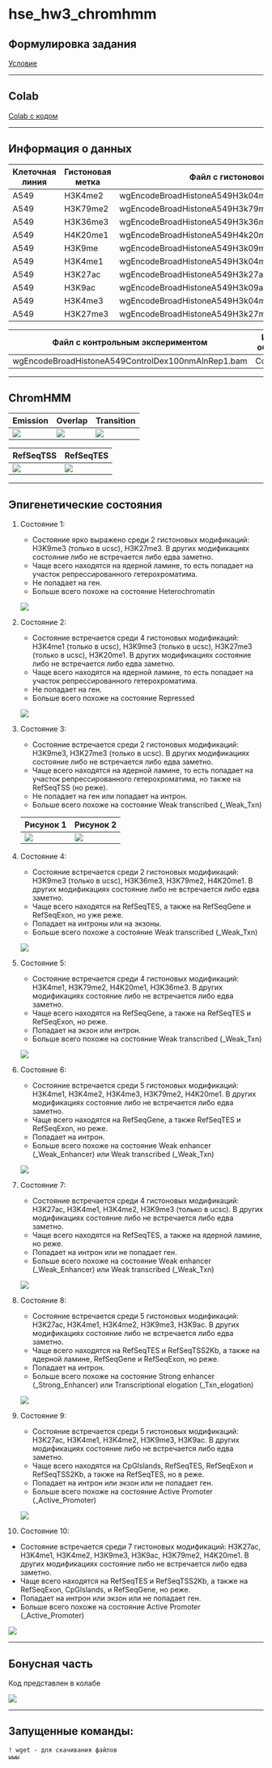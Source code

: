 # hse_hw3_chromhmm

## Формулировка задания
 
[Условие](https://docs.google.com/document/d/1Kq3_L6URKQy5O2hg6qmfKQVgOm7fayuZ-BZsdQ7LCA4/edit)

---

## Colab

[Colab с кодом](https://colab.research.google.com/drive/1WAklSQC1NjeoRP9laFZL0vE7Yqka5hMp?usp=sharing)

---

## Информация о данных 

Клеточная линия | Гистоновая метка | Файл с гистоновой меткой | Имя при обработке 
--- | --- | --- | ---
A549 | H3K4me2 | wgEncodeBroadHistoneA549H3k04me2Dex100nmAlnRep1.bam | H3K04me2.bam
A549 | H3K79me2 | wgEncodeBroadHistoneA549H3k79me2Dex100nmAlnRep1.bam | H3K79me2.bam
A549 | H3K36me3 | wgEncodeBroadHistoneA549H3k36me3Dex100nmAlnRep1.bam | H3K36me3.bam
A549 | H4K20me1 |  wgEncodeBroadHistoneA549H4k20me1Etoh02AlnRep1.bam | H4K20me1.bam
A549 | H3K9me | wgEncodeBroadHistoneA549H3k09me3Etoh02AlnRep1.bam | H3K09me3.bam
A549 | H3K4me1 | wgEncodeBroadHistoneA549H3k04me1Dex100nmAlnRep1.bam | H3K04me1.bam
A549 | H3K27ac | wgEncodeBroadHistoneA549H3k27acDex100nmAlnRep1.bam | H3K27ac.bam
A549 | H3K9ac | wgEncodeBroadHistoneA549H3k09acEtoh02AlnRep1.bam | H3K09ac.bam
A549 | H3K4me3 | wgEncodeBroadHistoneA549H3k04me3Dex100nmAlnRep1.bam | H3K04me3.bam
A549 | H3K27me3 | wgEncodeBroadHistoneA549H3k27me3Dex100nmAlnRep1.bam | H3K27me3.bam

Файл с контрольным экспериментом | Имя при обработке
--- | --- 
wgEncodeBroadHistoneA549ControlDex100nmAlnRep1.bam | Control.bam

---

## ChromHMM

Emission | Overlap | Transition 
 --- | --- | ---
 ![](/img/emissions_10.png) | ![](/img/A549_10_overlap.png) | ![](/img/transitions_10.png)

RefSeqTSS | RefSeqTES 
 --- | --- 
![](/img/A549_10_RefSeqTSS_neighborhood.png) | ![](/img/A549_10_RefSeqTES_neighborhood.png)

---

## Эпигенетические состояния

1. Состояние 1:
   - Cостояние ярко выражено среди 2 гистоновых модификаций: H3K9me3 (только в ucsc), H3K27me3. В других модификациях состояние либо не встречается либо едва заметно.
   - Чаще всего находятся на ядерной ламине, то есть попадает на участок репрессированного гетерохроматима.
   - Не попадает на ген.
   - Больше всего похоже на состояние Heterochromatin
  
    ![](/img/state_1.png)
    
2. Состояние 2:
   - Cостояние встречается среди 4 гистоновых модификаций: H3K4me1 (только в ucsc), H3K9me3 (только в ucsc), H3K27me3 (только в ucsc), H3K20me1. В других модификациях состояние либо не встречается либо едва заметно.
   - Чаще всего находятся на ядерной ламине, то есть попадает на участок репрессированного гетерохроматима.
   - Не попадает на ген.
   - Больше всего похоже на состояние Repressed
  
    ![](/img/state_2.png)

3. Состояние 3:
   - Cостояние встречается среди 2 гистоновых модификаций: H3K9me3, H3K27me3 (только в ucsc). В других модификациях состояние либо не встречается либо едва заметно.
   - Чаще всего находятся на ядерной ламине, то есть попадает на участок репрессированного гетерохроматима, но также на RefSeqTSS (но реже).
   - Не попадает на ген или попадает на интрон.
   - Больше всего похоже на состояние Weak transcribed (_Weak_Txn)
  
    Рисунок 1 | Рисунок 2
    --- | --- 
    ![](/img/state_3_1.png) | ![](/img/state_3_2.png)
  
4. Состояние 4:
   - Cостояние встречается среди 2 гистоновых модификаций: H3K9me3 (только в ucsc), H3K36me3, H3K79me2, H4K20me1. В других модификациях состояние либо не встречается либо едва заметно.
   - Чаще всего находятся на RefSeqTES, а также на RefSeqGene и RefSeqExon, но уже реже.
   - Попадает на интроны или на экзоны.
   - Больше всего похоже а состояние Weak transcribed (_Weak_Txn)
  
    ![](/img/state_4.png)
 
5. Состояние 5:
   - Cостояние встречается среди 4 гистоновых модификаций: H3K4me1, H3K79me2, H4K20me1, H3K36me3. В других модификациях состояние либо не встречается либо едва заметно.
   - Чаще всего находятся на RefSeqGene, а также на RefSeqTES и RefSeqExon, но реже.
   - Попадает на экзон или интрон.
   - Больше всего похоже на состояние Weak transcribed (_Weak_Txn)
  
    ![](/img/state_5.png)
   
6. Состояние 6:
   - Cостояние встречается среди 5 гистоновых модификаций: H3K4me1, H3K4me2, H3K4me3, H3K79me2, H4K20me1. В других модификациях состояние либо не встречается либо едва заметно.
   - Чаще всего находятся на RefSeqGene, а также RefSeqTES и RefSeqExon, но реже.
   - Попадает на интрон.
   - Больше всего похоже на состояние Weak enhancer (_Weak_Enhancer) или Weak transcribed (_Weak_Txn)
  
    ![](/img/state_6.png)
 
7. Состояние 7:
   - Cостояние встречается среди 4 гистоновых модификаций: H3K27ac, H3K4me1, H3K4me2, H3K9me3 (только в ucsc). В других модификациях состояние либо не встречается либо едва заметно.
   - Чаще всего находятся на RefSeqTES, а также на ядерной ламине, но реже.
   - Попадает на интрон или не попадает ген.
   - Больше всего похоже на состояние Weak enhancer (_Weak_Enhancer) или Weak transcribed (_Weak_Txn)
  
    ![](/img/state_7.png) 
    
8. Состояние 8:
   - Cостояние встречается среди 5 гистоновых модификаций: H3K27ac, H3K4me1, H3K4me2, H3K9me3, H3K9ac. В других модификациях состояние либо не встречается либо едва заметно.
   - Чаще всего находятся на RefSeqTES и RefSeqTSS2Kb, а также на ядерной ламине, RefSeqGene и RefSeqExon, но реже.
   - Попадает на интрон.
   - Больше всего похоже на состояние Strong enhancer (_Strong_Enhancer) или Transcriptional elogation (_Txn_elogation)
  
    ![](/img/state_8.png) 
 
9. Состояние 9:
   - Cостояние встречается среди 5 гистоновых модификаций: H3K27ac, H3K4me1, H3K4me2, H3K9me3, H3K9ac. В других модификациях состояние либо не встречается либо едва заметно.
   - Чаще всего находятся на CpGIslands, RefSeqTES, RefSeqExon и RefSeqTSS2Kb, а также на RefSeqTES, но в реже.
   - Попадает на интрон или экзон или не попадает ген.
   - Больше всего похоже на состояние Active Promoter (_Active_Promoter)
  
    ![](/img/state_9.png) 
   
10. Состояние 10:
   - Cостояние встречается среди 7 гистоновых модификаций: H3K27ac, H3K4me1, H3K4me2, H3K9me3, H3K9ac, H3K79me2, H4K20me1. В других модификациях состояние либо не встречается либо едва заметно.
   - Чаще всего находятся на RefSeqTES и RefSeqTSS2Kb, а также на RefSeqExon, CpGIslands, и RefSeqGene, но реже.
   - Попадает на интрон или экзон или не попадает ген.
   - Больше всего похоже на состояние Active Promoter (_Active_Promoter)
  
   ![](/img/state_10.png)   
   
---

## Бонусная часть
Код представлен в колабе

![](/img/bonus.png)

---

## Запущенные команды:

```
! wget - для скачивания файлов
ыыы
```
